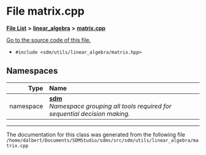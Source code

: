 
<NavBar active_item_id="2"/>

# File matrix.cpp


[**File List**](files.md) **>** [**linear\_algebra**](dir_f6794c324212297d566732725cbf26ea.md) **>** [**matrix.cpp**](matrix_8cpp.md)

[Go to the source code of this file.](matrix_8cpp_source.md)



* `#include <sdm/utils/linear_algebra/matrix.hpp>`









## Namespaces

| Type | Name |
| ---: | :--- |
| namespace | [**sdm**](namespacesdm.md) <br>_Namespace grouping all tools required for sequential decision making._  |















------------------------------
The documentation for this class was generated from the following file `/home/dalbert/Documents/SDMStudio/sdms/src/sdm/utils/linear_algebra/matrix.cpp`